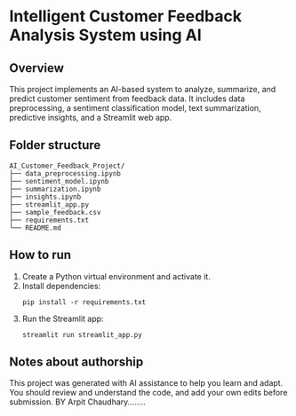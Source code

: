 # Intelligent Customer Feedback Analysis System using AI

## Overview
This project implements an AI-based system to analyze, summarize, and predict customer sentiment from feedback data.
It includes data preprocessing, a sentiment classification model, text summarization, predictive insights, and a Streamlit web app.

## Folder structure
```
AI_Customer_Feedback_Project/
├── data_preprocessing.ipynb
├── sentiment_model.ipynb
├── summarization.ipynb
├── insights.ipynb
├── streamlit_app.py
├── sample_feedback.csv
├── requirements.txt
└── README.md
```

## How to run
1. Create a Python virtual environment and activate it.
2. Install dependencies:
   ```
   pip install -r requirements.txt
   ```
3. Run the Streamlit app:
   ```
   streamlit run streamlit_app.py
   ```

## Notes about authorship
This project was generated with AI assistance to help you learn and adapt. You should review and understand the code, and add your own edits before submission.
BY Arpit Chaudhary........
